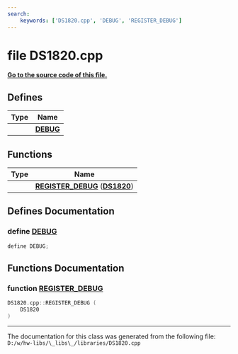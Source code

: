 ```yaml
---
search:
    keywords: ['DS1820.cpp', 'DEBUG', 'REGISTER_DEBUG']
---
```


# file DS1820.cpp

**[Go to the source code of this file.](_d_s1820_8cpp_source.md)**
## Defines

|Type|Name|
|-----|-----|
||[**DEBUG**](_d_s1820_8cpp.md#1ad72dbcf6d0153db1b8d8a58001feed83)|


## Functions

|Type|Name|
|-----|-----|
||[**REGISTER\_DEBUG**](_d_s1820_8cpp.md#1a46ecbc48ee0af6081043b49d4ef86faf) (**[DS1820](class_d_s1820.md)**) |


## Defines Documentation

### define <a id="1ad72dbcf6d0153db1b8d8a58001feed83" href="#1ad72dbcf6d0153db1b8d8a58001feed83">DEBUG</a>

```cpp
define DEBUG;
```



## Functions Documentation

### function <a id="1a46ecbc48ee0af6081043b49d4ef86faf" href="#1a46ecbc48ee0af6081043b49d4ef86faf">REGISTER\_DEBUG</a>

```cpp
DS1820.cpp::REGISTER_DEBUG (
    DS1820 
)
```





----------------------------------------
The documentation for this class was generated from the following file: `D:/w/hw-libs/\_libs\_/libraries/DS1820.cpp`

